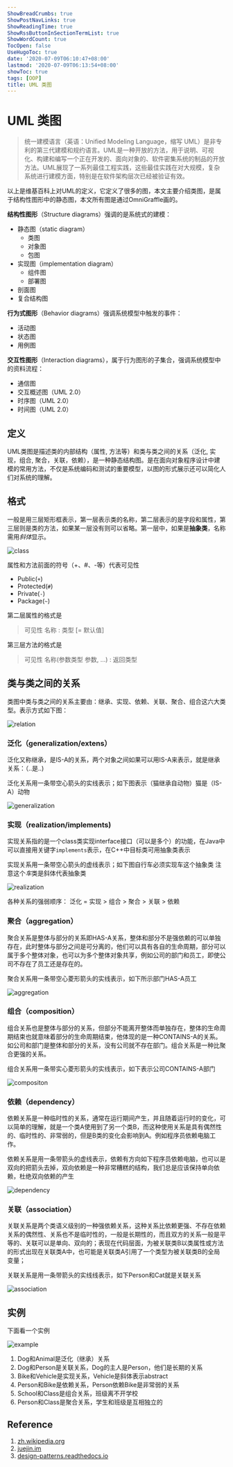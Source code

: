 ```yaml
---
ShowBreadCrumbs: true
ShowPostNavLinks: true
ShowReadingTime: true
ShowRssButtonInSectionTermList: true
ShowWordCount: true
TocOpen: false
UseHugoToc: true
date: '2020-07-09T06:10:47+08:00'
lastmod: '2020-07-09T06:13:54+08:00'
showToc: true
tags: [OOP]
title: UML 类图
---
```


# UML 类图

> 统一建模语言（英语：Unified Modeling Language，缩写 UML）是非专利的第三代建模和规约语言。UML是一种开放的方法，用于说明、可视化、构建和编写一个正在开发的、面向对象的、软件密集系统的制品的开放方法。UML展现了一系列最佳工程实践，这些最佳实践在对大规模，复杂系统进行建模方面，特别是在软件架构层次已经被验证有效。

以上是维基百科上对UML的定义，它定义了很多的图，本文主要介绍类图，是属于结构性图形中的静态图，本文所有图是通过OmniGraffle画的。

**结构性图形**（Structure diagrams）强调的是系统式的建模：

+ 静态图（static diagram）
  - 类图
  - 对象图
  - 包图
+ 实现图（implementation diagram）
  - 组件图
  - 部署图
+ 剖面图
+ 复合结构图


**行为式图形**（Behavior diagrams）强调系统模型中触发的事件：

+ 活动图
+ 状态图
+ 用例图

**交互性图形**（Interaction diagrams），属于行为图形的子集合，强调系统模型中的资料流程：

+ 通信图
+ 交互概述图（UML 2.0）
+ 时序图（UML 2.0）
+ 时间图（UML 2.0）

## 定义

UML类图是描述类的内部结构（属性, 方法等）和类与类之间的关系（泛化, 实现，组合, 聚合，关联，依赖），是一种静态结构图。是在面向对象程序设计中建模的常用方法，不仅是系统编码和测试的重要模型，以图的形式展示还可以简化人们对系统的理解。

## 格式

一般是用三层矩形框表示，第一层表示类的名称，第二层表示的是字段和属性，第三层则是类的方法，如果某一层没有则可以省略。第一层中，如果是**抽象类**，名称需用*斜体*显示。

![class](../images/20200708115611873_1519558387.jpg)

属性和方法前面的符号（+、#、-等）代表可见性

- Public(`+`)
- Protected(`#`)
- Private(`-`)
- Package(`~`)

第二层属性的格式是

> 可见性 名称 : 类型 [= 默认值]

第三层方法的格式是

> 可见性 名称(参数类型 参数, ...) : 返回类型

## 类与类之间的关系

类图中类与类之间的关系主要由：继承、实现、依赖、关联、聚合、组合这六大类型。表示方式如下图：

![relation](../images/20200708115205255_1705085089.jpg)

### 泛化（generalization/extens）

泛化又称继承，是IS-A的关系，两个对象之间如果可以用IS-A来表示，就是继承关系：（..是..)

泛化关系用一条带空心箭头的实线表示；如下图表示（猫继承自动物）猫是（IS-A）动物

![generalization](../images/20200708154854835_905887702.jpg)

### 实现（realization/implements)

实现关系指的是一个class类实现interface接口（可以是多个）的功能，在Java中可以直接用关键字`implements`表示，在C++中目标类可用抽象类表示

实现关系用一条带空心箭头的虚线表示；如下图自行车必须实现车这个抽象类 注意这个*车*类是斜体代表抽象类

![realization](../images/20200708143201877_1118780767.jpg)

各种关系的强弱顺序： 泛化 = 实现 > 组合 > 聚合 > 关联 > 依赖

### 聚合（aggregation）

聚合关系是整体与部分的关系即HAS-A关系，整体和部分不是强依赖的可以单独存在，此时整体与部分之间是可分离的，他们可以具有各自的生命周期，部分可以属于多个整体对象，也可以为多个整体对象共享，例如公司的部门和员工，即使公司不存在了员工还是存在的。

聚合关系用一条带空心菱形箭头的实线表示，如下所示部门HAS-A员工

![aggregation](../images/20200708152257471_1964177444.jpg)


### 组合（composition）

组合关系也是整体与部分的关系，但部分不能离开整体而单独存在，整体的生命周期结束也就意味着部分的生命周期结束，他体现的是一种CONTAINS-A的关系。如公司和部门是整体和部分的关系，没有公司就不存在部门。组合关系是一种比聚合更强的关系。

组合关系用一条带实心菱形箭头的实线表示，如下表示公司CONTAINS-A部门

![compositon](../images/20200708160550075_2023419750.jpg)

### 依赖（dependency）

依赖关系是一种临时性的关系，通常在运行期间产生，并且随着运行时的变化，可以简单的理解，就是一个类A使用到了另一个类B，而这种使用关系是具有偶然性的、临时性的、非常弱的，但是B类的变化会影响到A。例如程序员依赖电脑工作。

依赖关系是用一条带箭头的虚线表示，依赖有方向如下程序员依赖电脑，也可以是双向的把箭头去掉，双向依赖是一种非常糟糕的结构，我们总是应该保持单向依赖，杜绝双向依赖的产生

![dependency](../images/20200708170807060_288930146.jpg)

### 关联（association）

关联关系是两个类语义级别的一种强依赖关系，这种关系比依赖更强、不存在依赖关系的偶然性、关系也不是临时性的，一般是长期性的，而且双方的关系一般是平等的、关联可以是单向、双向的；表现在代码层面，为被关联类B以类属性或方法的形式出现在关联类A中，也可能是关联类A引用了一个类型为被关联类B的全局变量；

关联关系是用一条带箭头的实线线表示，如下Person和Cat就是关联关系

![association](../images/20200708180808142_129252726.jpg)


## 实例

下面看一个实例

![example](../images/20200709115404034_1447009589.jpg)

1. Dog和Animal是泛化（继承）关系
2. Dog和Person是关联关系，Dog的主人是Person，他们是长期的关系
3. Bike和Vehicle是实现关系，Vehicle是斜体表示abstract
4. Person和Bike是依赖关系，Person依赖Bike是非常弱的关系
5. School和Class是组合关系，班级离不开学校
6. Person和Class是聚合关系，学生和班级是互相独立的

## Reference

1. [zh.wikipedia.org](https://zh.wikipedia.org/wiki/%E7%BB%9F%E4%B8%80%E5%BB%BA%E6%A8%A1%E8%AF%AD%E8%A8%80)
2. [juejin.im](https://juejin.im/post/5d318b485188255957377ac3)
3. [design-patterns.readthedocs.io](https://design-patterns.readthedocs.io/zh_CN/latest/read_uml.html)